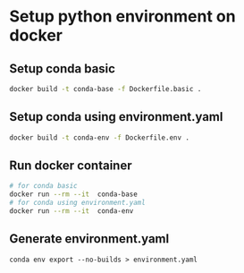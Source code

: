 # Setup python environment on docker

## Setup conda basic

```bash
docker build -t conda-base -f Dockerfile.basic .
```

## Setup conda using environment.yaml

```bash
docker build -t conda-env -f Dockerfile.env .
```

## Run docker container

```bash
# for conda basic
docker run --rm --it  conda-base
# for conda using environment.yaml
docker run --rm --it  conda-env
```

## Generate environment.yaml

```
conda env export --no-builds > environment.yaml
```
